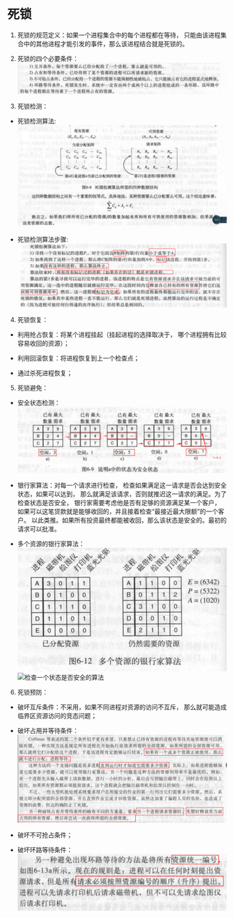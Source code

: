 # 死锁

1. 死锁的规范定义：如果一个进程集合中的每个进程都在等待，
只能由该进程集合中的其他进程才能引发的事件，那么该进程结合就是死锁的。

2. 死锁的四个必要条件：
![死锁的四个必要条件](死锁的四个必要条件.png)

3. 死锁检测：
 - 死锁检测算法:
 ![死锁检测算法](死锁检测算法.png)

 - 死锁检测算法步骤:
 ![死锁检测算法步骤](死锁检测算法步骤.png)
 
4. 死锁恢复：

 - 利用抢占恢复：将某个进程挂起（挂起进程的选择取决于，
 哪个进程拥有比较容易收回的资源）；
 
 - 利用回滚恢复：将进程恢复到上一个检查点；
 
 - 通过杀死进程恢复；
 
5. 死锁避免：

 - 安全状态检测：
 ![安全状态检测](安全状态检测.png)
 
 - 银行家算法：对每一个请求进行检查，
 检查如果满足这一请求是否会达到安全状态，如果可以达到，
 那么就满足该请求，否则就推迟这一请求的满足。为了检查状态是否安全，
 银行家需要考虑他是否有足够的资源满足某一个客户，
 如果可以这笔贷款就是能够收回的，并且接着检查“最接近最大限额”的一个客户。
 以此类推。如果所有投资最终都能被收回，那么该状态是安全的。最初的请求可以批准。
 
 - 多个资源的银行家算法：
 ![多个资源的银行家算法](多个资源的银行家算法.png)
 ![检查一个状态是否安全的算法](检查一个状态是否安全的算法)
 
6. 死锁预防：

 - 破坏互斥条件：不采用，如果不同进程对资源的访问不互斥，
 那么就可能造成临界区资源访问的竞态问题；
 
 - 破坏占用并等待条件：
 ![破坏占有并等待条件](破坏占有并等待条件.png)
 
 - 破坏不可抢占条件；
 
 - 破坏环路等待条件：
 ![破坏循环等待条件](破坏循环等待条件.png)
 
 